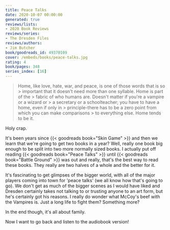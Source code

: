 ```yaml
---
title: Peace Talks
date: 2020-10-07 00:00:00
generated: true
reviews/lists:
- 2020 Book Reviews
reviews/series:
- The Dresden Files
reviews/authors:
- Jim Butcher
book/goodreads_id: 49370109
cover: /embeds/books/peace-talks.jpg
rating: 4
book/pages: 348
series_index: [16]
---
```

> Home, like love, hate, war, and peace, is one of those words that is so > important that it doesn't need more than one syllable. Home is part of the > fabric of who humans are. Doesn't matter if you're a vampire or a wizard or > a secretary or a schoolteacher; you have to have a home, even if only in > principle-there has to be a zero point from which you can make comparisons > to everything else. Home tends to be it.

Holy crap.  

<!--more-->

It's been years since {{< goodreads book="Skin Game" >}} and then we learn that we're going to get two books in a year? Well, really one book big enough to be split into two more normally sized books. I actually put off reading {{< goodreads book="Peace Talks" >}} until {{< goodreads book="Battle Ground" >}} was out and really, that's the best way to read these books. They really are two halves of a whole and the better for it.  

It's fascinating to get glimpses of the bigger world, with all of the major players coming into town for 'peace talks' (we all know how that's going to go). We don't get as much of the bigger scenes as I would have liked and Dresden certainly takes not talking to or trusting anyone to an art form, but he's certainly got his reasons. I really do wonder what McCoy's beef with the Vampires is. Just a long life to fight them? Something more?  

In the end though, it's all about family.  

Now I want to go back and listen to the audiobook version!